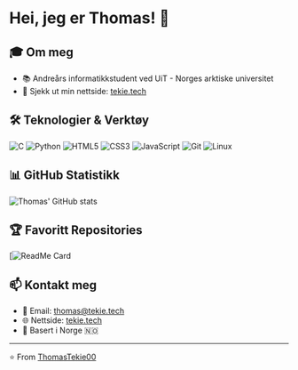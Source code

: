 # Hei, jeg er Thomas! 👋

## 🎓 Om meg
- 📚 Andreårs informatikkstudent ved UiT - Norges arktiske universitet
- 🔗 Sjekk ut min nettside: [tekie.tech](https://tekie.tech)

## 🛠️ Teknologier & Verktøy

![C](https://img.shields.io/badge/C-00599C?style=for-the-badge&logo=c&logoColor=white)
![Python](https://img.shields.io/badge/Python-3776AB?style=for-the-badge&logo=python&logoColor=white)
![HTML5](https://img.shields.io/badge/HTML5-E34F26?style=for-the-badge&logo=html5&logoColor=white)
![CSS3](https://img.shields.io/badge/CSS3-1572B6?style=for-the-badge&logo=css3&logoColor=white)
![JavaScript](https://img.shields.io/badge/JavaScript-F7DF1E?style=for-the-badge&logo=javascript&logoColor=black)
![Git](https://img.shields.io/badge/Git-F05032?style=for-the-badge&logo=git&logoColor=white)
![Linux](https://img.shields.io/badge/Linux-FCC624?style=for-the-badge&logo=linux&logoColor=black)

## 📊 GitHub Statistikk

![Thomas' GitHub stats](https://github-readme-stats.vercel.app/api?username=ThomasTekie00&show_icons=true&theme=dark&count_private=true)

## 🏆 Favoritt Repositories

[![ReadMe Card](https://github.com/ThomasTekie00/mayhem)


## 📫 Kontakt meg

- 📧 Email: thomas@tekie.tech
- 🌐 Nettside: [tekie.tech](https://tekie.tech)
- 📍 Basert i Norge 🇳🇴

---

⭐️ From [ThomasTekie00](https://github.com/ThomasTekie00)
